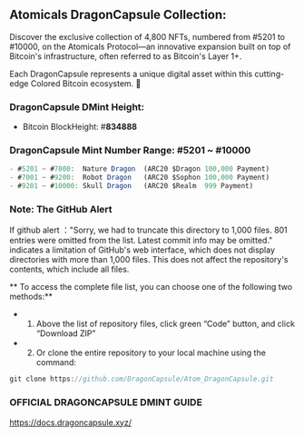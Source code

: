 ## **Atomicals DragonCapsule Collection:**

Discover the exclusive collection of 4,800 NFTs, numbered from #5201 to #10000, on the Atomicals Protocol—an innovative expansion built on top of Bitcoin's infrastructure, often referred to as Bitcoin's Layer 1+.

Each DragonCapsule represents a unique digital asset within this cutting-edge Colored Bitcoin ecosystem. 🎉

###  DragonCapsule DMint Height: 
- Bitcoin BlockHeight: #**834888**


###  DragonCapsule Mint Number Range: #5201 ~ #10000
```js 
- #5201 ~ #7000:  Nature Dragon  (ARC20 $Dragon 100,000 Payment)
- #7001 ~ #9200:  Robot Dragon   (ARC20 $Sophon 100,000 Payment)
- #9201 ~ #10000: Skull Dragon   (ARC20 $Realm  999 Payment)
```


###  Note: The GitHub Alert 

If github alert ："Sorry, we had to truncate this directory to 1,000 files. 801 entries were omitted from the list. Latest commit info may be omitted." indicates a limitation of GitHub's web interface, which does not display directories with more than 1,000 files. This does not affect the repository's contents, which include all files.

** To access the complete file list, you can choose one of the following two methods:**

- 1. Above the list of repository files, click green “Code” button, and click “Download ZIP”
- 2. Or clone the entire repository to your local machine using the command:
```js 
git clone https://github.com/DragonCapsule/Atom_DragonCapsule.git
```


### OFFICIAL DRAGONCAPSULE DMINT GUIDE 
https://docs.dragoncapsule.xyz/
